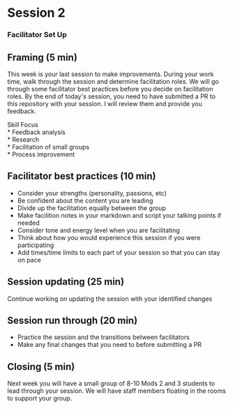 # Session 2

### Facilitator Set Up

## Framing (5 min)
This week is your last session to make improvements.  During your work time, walk through the session and determine facilitation roles.  We will go through some facilitator best practices before you decide on facilitation roles.  By the end of today's session, you need to have submitted a PR to this repository with your session.  I will review them and provide you feedback.  

Skill Focus <br>
	* Feedback analysis<br>
	* Research<br>
	* Facilitation of small groups <br>
	* Process improvement 

## Facilitator best practices (10 min) 
* Consider your strengths (personality, passions, etc)
* Be confident about the content you are leading
* Divide up the facilitation equally between the group
* Make facilition notes in your markdown and script your talking points if needed
* Consider tone and energy level when you are facilitating
* Think about how you would experience this session if you were participating
* Add times/time limits to each part of your session so that you can stay on pace

## Session updating (25 min)
Continue working on updating the session with your identified changes

## Session run through (20 min)
* Practice the session and the transitions between facilitators
* Make any final changes that you need to before submitting a PR

## Closing (5 min)

Next week you will have a small group of 8-10 Mods 2 and 3 students to lead through your session.  We will have staff members floating in the rooms to support your group. 
